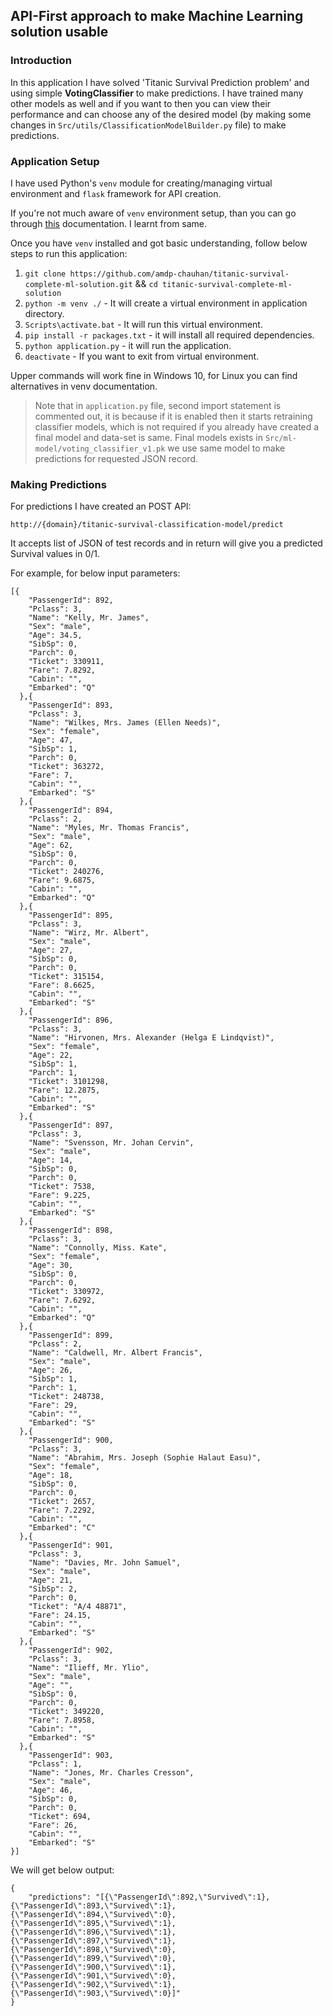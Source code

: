 ## API-First approach to make Machine Learning solution usable

### Introduction
In this application I have solved 'Titanic Survival Prediction problem' and using simple **VotingClassifier** to make predictions. I have trained many other models as well and if you want to then you can view their performance and can choose any of the desired model (by making some changes in `Src/utils/ClassificationModelBuilder.py` file) to make predictions. 

### Application Setup
I have used Python's  `venv` module for creating/managing virtual environment and `flask` framework for API creation. 

If you're not much aware of `venv` environment setup, than you can go through [this](https://docs.python.org/3/tutorial/venv.html) documentation. I learnt from same.

Once you have `venv` installed and got basic understanding, follow below steps to run this application:
1. `git clone https://github.com/amdp-chauhan/titanic-survival-complete-ml-solution.git` && `cd titanic-survival-complete-ml-solution`
2. `python -m venv ./` - It will create a virtual environment in application directory.
3. `Scripts\activate.bat` - It will run this virtual environment.
4. `pip install -r packages.txt` - it will install all required dependencies.
5. `python application.py` - it will run the application.
6. `deactivate` - If you want to exit from virtual environment.

Upper commands will work fine in Windows 10, for Linux you can find alternatives in venv documentation.

> Note that in `application.py` file, second import statement is commented out, it is because if it is enabled then it starts retraining classifier models, which is not required if you already have created a final model and data-set is same. Final models exists in `Src/ml-model/voting_classifier_v1.pk` we use same model to make predictions for requested JSON record.

### Making Predictions 
For predictions I have created an POST API:
 ```
http://{domain}/titanic-survival-classification-model/predict
 ```

It accepts list of JSON of test records and in return will give you a predicted Survival values in 0/1.

For example, for below input parameters: 

```
[{
    "PassengerId": 892,
    "Pclass": 3,
    "Name": "Kelly, Mr. James",
    "Sex": "male",
    "Age": 34.5,
    "SibSp": 0,
    "Parch": 0,
    "Ticket": 330911,
    "Fare": 7.8292,
    "Cabin": "",
    "Embarked": "Q"
  },{
    "PassengerId": 893,
    "Pclass": 3,
    "Name": "Wilkes, Mrs. James (Ellen Needs)",
    "Sex": "female",
    "Age": 47,
    "SibSp": 1,
    "Parch": 0,
    "Ticket": 363272,
    "Fare": 7,
    "Cabin": "",
    "Embarked": "S"
  },{
    "PassengerId": 894,
    "Pclass": 2,
    "Name": "Myles, Mr. Thomas Francis",
    "Sex": "male",
    "Age": 62,
    "SibSp": 0,
    "Parch": 0,
    "Ticket": 240276,
    "Fare": 9.6875,
    "Cabin": "",
    "Embarked": "Q"
  },{
    "PassengerId": 895,
    "Pclass": 3,
    "Name": "Wirz, Mr. Albert",
    "Sex": "male",
    "Age": 27,
    "SibSp": 0,
    "Parch": 0,
    "Ticket": 315154,
    "Fare": 8.6625,
    "Cabin": "",
    "Embarked": "S"
  },{
    "PassengerId": 896,
    "Pclass": 3,
    "Name": "Hirvonen, Mrs. Alexander (Helga E Lindqvist)",
    "Sex": "female",
    "Age": 22,
    "SibSp": 1,
    "Parch": 1,
    "Ticket": 3101298,
    "Fare": 12.2875,
    "Cabin": "",
    "Embarked": "S"
  },{
    "PassengerId": 897,
    "Pclass": 3,
    "Name": "Svensson, Mr. Johan Cervin",
    "Sex": "male",
    "Age": 14,
    "SibSp": 0,
    "Parch": 0,
    "Ticket": 7538,
    "Fare": 9.225,
    "Cabin": "",
    "Embarked": "S"
  },{
    "PassengerId": 898,
    "Pclass": 3,
    "Name": "Connolly, Miss. Kate",
    "Sex": "female",
    "Age": 30,
    "SibSp": 0,
    "Parch": 0,
    "Ticket": 330972,
    "Fare": 7.6292,
    "Cabin": "",
    "Embarked": "Q"
  },{
    "PassengerId": 899,
    "Pclass": 2,
    "Name": "Caldwell, Mr. Albert Francis",
    "Sex": "male",
    "Age": 26,
    "SibSp": 1,
    "Parch": 1,
    "Ticket": 248738,
    "Fare": 29,
    "Cabin": "",
    "Embarked": "S"
  },{
    "PassengerId": 900,
    "Pclass": 3,
    "Name": "Abrahim, Mrs. Joseph (Sophie Halaut Easu)",
    "Sex": "female",
    "Age": 18,
    "SibSp": 0,
    "Parch": 0,
    "Ticket": 2657,
    "Fare": 7.2292,
    "Cabin": "",
    "Embarked": "C"
  },{
    "PassengerId": 901,
    "Pclass": 3,
    "Name": "Davies, Mr. John Samuel",
    "Sex": "male",
    "Age": 21,
    "SibSp": 2,
    "Parch": 0,
    "Ticket": "A/4 48871",
    "Fare": 24.15,
    "Cabin": "",
    "Embarked": "S"
  },{
    "PassengerId": 902,
    "Pclass": 3,
    "Name": "Ilieff, Mr. Ylio",
    "Sex": "male",
    "Age": "",
    "SibSp": 0,
    "Parch": 0,
    "Ticket": 349220,
    "Fare": 7.8958,
    "Cabin": "",
    "Embarked": "S"
  },{
    "PassengerId": 903,
    "Pclass": 1,
    "Name": "Jones, Mr. Charles Cresson",
    "Sex": "male",
    "Age": 46,
    "SibSp": 0,
    "Parch": 0,
    "Ticket": 694,
    "Fare": 26,
    "Cabin": "",
    "Embarked": "S"
}]
```
We will get below output:
```
{
	"predictions": "[{\"PassengerId\":892,\"Survived\":1},{\"PassengerId\":893,\"Survived\":1},{\"PassengerId\":894,\"Survived\":0},{\"PassengerId\":895,\"Survived\":1},{\"PassengerId\":896,\"Survived\":1},{\"PassengerId\":897,\"Survived\":1},{\"PassengerId\":898,\"Survived\":0},{\"PassengerId\":899,\"Survived\":0},{\"PassengerId\":900,\"Survived\":1},{\"PassengerId\":901,\"Survived\":0},{\"PassengerId\":902,\"Survived\":1},{\"PassengerId\":903,\"Survived\":0}]"
}
```